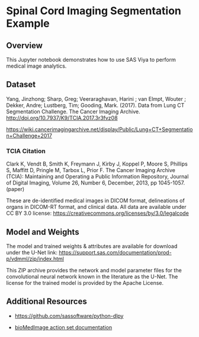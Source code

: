 # Spinal Cord Imaging Segmentation Example

## Overview

This Jupyter notebook demonstrates how to use SAS Viya to perform medical image
analytics.

## Dataset

Yang, Jinzhong; Sharp, Greg; Veeraraghavan, Harini ; van Elmpt, Wouter ; Dekker,
Andre; Lustberg, Tim; Gooding, Mark. (2017). Data from Lung CT Segmentation
Challenge. The Cancer Imaging Archive.
<http://doi.org/10.7937/K9/TCIA.2017.3r3fvz08>

<https://wiki.cancerimagingarchive.net/display/Public/Lung+CT+Segmentation+Challenge+2017>

### TCIA Citation

Clark K, Vendt B, Smith K, Freymann J, Kirby J, Koppel P, Moore S, Phillips S,
Maffitt D, Pringle M, Tarbox L, Prior F. The Cancer Imaging Archive (TCIA):
Maintaining and Operating a Public Information Repository, Journal of Digital
Imaging, Volume 26, Number 6, December, 2013, pp 1045-1057. (paper)

These are de-identified medical images in DICOM format, delineations of organs
in DICOM-RT format, and clinical data. All data are available under CC BY 3.0
license: <https://creativecommons.org/licenses/by/3.0/legalcode>

## Model and Weights

The model and trained weights & attributes are available for download under the
U-Net link: <https://support.sas.com/documentation/prod-p/vdmml/zip/index.html>

This ZIP archive provides the network and model parameter files for the
convolutional neural network known in the literature as the U-Net. The license
for the trained model is provided by the Apache License.

## Additional Resources

- <https://github.com/sassoftware/python-dlpy>

- [bioMedImage action set documentation](https://go.documentation.sas.com/?cdcId=pgmsascdc&cdcVersion=9.4_3.5&docsetId=casactml&docsetTarget=casactml_biomedimage_toc.htm&locale=en)